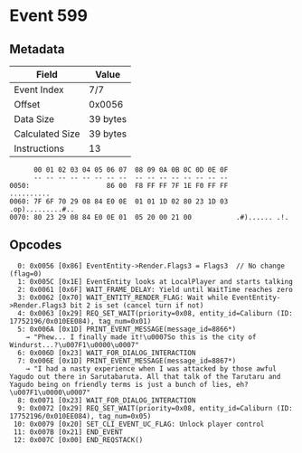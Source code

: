 # Event 599

## Metadata

| Field           | Value    |
|-----------------|----------|
| Event Index     | 7/7      |
| Offset          | 0x0056   |
| Data Size       | 39 bytes |
| Calculated Size | 39 bytes |
| Instructions    | 13       |

```
      00 01 02 03 04 05 06 07  08 09 0A 0B 0C 0D 0E 0F
      -- -- -- -- -- -- -- --  -- -- -- -- -- -- -- --
0050:                   86 00  F8 FF FF 7F 1E F0 FF FF        ..........
0060: 7F 6F 70 29 08 84 E0 0E  01 01 1D 02 80 23 1D 03  .op).........#..
0070: 80 23 29 08 84 E0 0E 01  05 20 00 21 00           .#)...... .!.   
```

## Opcodes

```
  0: 0x0056 [0x86] EventEntity->Render.Flags3 = Flags3  // No change (flag=0)
  1: 0x005C [0x1E] EventEntity looks at LocalPlayer and starts talking
  2: 0x0061 [0x6F] WAIT_FRAME_DELAY: Yield until WaitTime reaches zero
  3: 0x0062 [0x70] WAIT_ENTITY_RENDER_FLAG: Wait while EventEntity->Render.Flags3 bit 2 is set (cancel turn if not)
  4: 0x0063 [0x29] REQ_SET_WAIT(priority=0x08, entity_id=Caliburn (ID: 17752196/0x010EE084), tag_num=0x01)
  5: 0x006A [0x1D] PRINT_EVENT_MESSAGE(message_id=8866*)
    → "Phew... I finally made it!\u0007So this is the city of Windurst...?\u007F1\u0000\u0007"
  6: 0x006D [0x23] WAIT_FOR_DIALOG_INTERACTION
  7: 0x006E [0x1D] PRINT_EVENT_MESSAGE(message_id=8867*)
    → "I had a nasty experience when I was attacked by those awful Yagudo out there in Sarutabaruta. All that talk of the Tarutaru and Yagudo being on friendly terms is just a bunch of lies, eh?\u007F1\u0000\u0007"
  8: 0x0071 [0x23] WAIT_FOR_DIALOG_INTERACTION
  9: 0x0072 [0x29] REQ_SET_WAIT(priority=0x08, entity_id=Caliburn (ID: 17752196/0x010EE084), tag_num=0x05)
 10: 0x0079 [0x20] SET_CLI_EVENT_UC_FLAG: Unlock player control
 11: 0x007B [0x21] END_EVENT
 12: 0x007C [0x00] END_REQSTACK()
```
